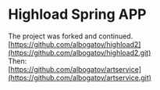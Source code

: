 # Highload Spring APP
The project was forked and continued. <br />
[https://github.com/albogatov/highload2](https://github.com/albogatov/highload2.git) <br />
Then: <br />
[https://github.com/albogatov/artservice](https://github.com/albogatov/artservice.git) <br />
